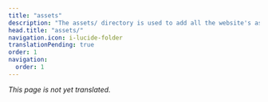 ```yaml
---
title: "assets"
description: "The assets/ directory is used to add all the website's assets that the build tool will process."
head.title: "assets/"
navigation.icon: i-lucide-folder
translationPending: true
order: 1
navigation:
  order: 1
---
```

_This page is not yet translated._
